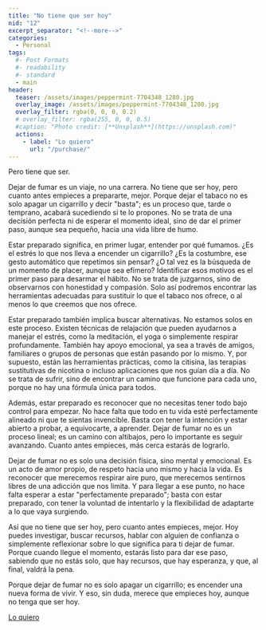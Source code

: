 ```yaml
---
title: "No tiene que ser hoy"
nid: "12"
excerpt_separator: "<!--more-->"
categories:
  - Personal
tags:
  #- Post Formats
  #- readability
  #- standard
  - main
header:
  teaser: /assets/images/peppermint-7704348_1280.jpg
  overlay_image: /assets/images/peppermint-7704348_1280.jpg
  overlay_filter: rgba(0, 0, 0, 0.2)
  # overlay_filter: rgba(255, 0, 0, 0.5)
  #caption: "Photo credit: [**Unsplash**](https://unsplash.com)"
  actions:
    - label: "Lo quiero"
      url: "/purchase/"
---
```


Pero tiene que ser.

<!--more-->

Dejar de fumar es un viaje, no una carrera. No tiene que ser hoy, pero cuanto antes empieces a prepararte, mejor. Porque dejar el tabaco no es solo apagar un cigarrillo y decir "basta"; es un proceso que, tarde o temprano, acabará sucediendo si te lo propones. No se trata de una decisión perfecta ni de esperar el momento ideal, sino de dar el primer paso, aunque sea pequeño, hacia una vida libre de humo.

Estar preparado significa, en primer lugar, entender por qué fumamos. ¿Es el estrés lo que nos lleva a encender un cigarrillo? ¿Es la costumbre, ese gesto automático que repetimos sin pensar? ¿O tal vez es la búsqueda de un momento de placer, aunque sea efímero? Identificar esos motivos es el primer paso para desarmar el hábito. No se trata de juzgarnos, sino de observarnos con honestidad y compasión. Solo así podremos encontrar las herramientas adecuadas para sustituir lo que el tabaco nos ofrece, o al menos lo que creemos que nos ofrece.

Estar preparado también implica buscar alternativas. No estamos solos en este proceso. Existen técnicas de relajación que pueden ayudarnos a manejar el estrés, como la meditación, el yoga o simplemente respirar profundamente. También hay apoyo emocional, ya sea a través de amigos, familiares o grupos de personas que están pasando por lo mismo. Y, por supuesto, están las herramientas prácticas, como la citisina, las terapias sustitutivas de nicotina o incluso aplicaciones que nos guían día a día. No se trata de sufrir, sino de encontrar un camino que funcione para cada uno, porque no hay una fórmula única para todos.

Además, estar preparado es reconocer que no necesitas tener todo bajo control para empezar. No hace falta que todo en tu vida esté perfectamente alineado ni que te sientas invencible. Basta con tener la intención y estar abierto a probar, a equivocarte, a aprender. Dejar de fumar no es un proceso lineal; es un camino con altibajos, pero lo importante es seguir avanzando. Cuanto antes empieces, más cerca estarás de lograrlo.

Dejar de fumar no es solo una decisión física, sino mental y emocional. Es un acto de amor propio, de respeto hacia uno mismo y hacia la vida. Es reconocer que merecemos respirar aire puro, que merecemos sentirnos libres de una adicción que nos limita. Y para llegar a ese punto, no hace falta esperar a estar "perfectamente preparado"; basta con estar preparado, con tener la voluntad de intentarlo y la flexibilidad de adaptarte a lo que vaya surgiendo.

Así que no tiene que ser hoy, pero cuanto antes empieces, mejor. Hoy puedes investigar, buscar recursos, hablar con alguien de confianza o simplemente reflexionar sobre lo que significa para ti dejar de fumar. Porque cuando llegue el momento, estarás listo para dar ese paso, sabiendo que no estás solo, que hay recursos, que hay esperanza, y que, al final, valdrá la pena.

Porque dejar de fumar no es solo apagar un cigarrillo; es encender una nueva forma de vivir. Y eso, sin duda, merece que empieces hoy, aunque no tenga que ser hoy.

[Lo quiero](../../purchase/)